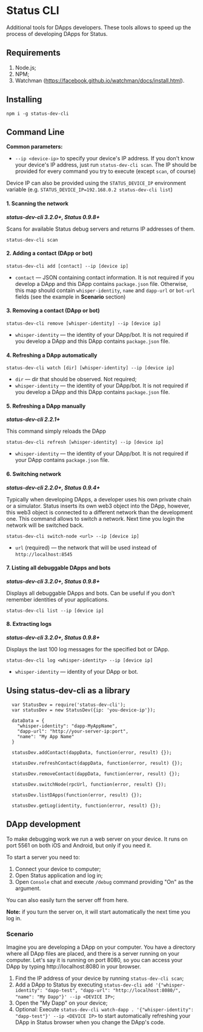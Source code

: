 # Status CLI

Additional tools for DApps developers. These tools allows to speed up the process of developing DApps for Status.

## Requirements

1. Node.js;
2. NPM;
3. Watchman (https://facebook.github.io/watchman/docs/install.html).

## Installing

```
npm i -g status-dev-cli
```

## Command Line

**Common parameters:**

* `--ip <device-ip>` to specify your device's IP address. If you don't know your device's IP address, just run `status-dev-cli scan`. The IP should be provided for every command you try to execute (except `scan`, of course)

Device IP can also be provided using the `STATUS_DEVICE_IP` environment variable (e.g. `STATUS_DEVICE_IP=192.168.0.2 status-dev-cli list`)

#### 1. Scanning the network

***status-dev-cli 3.2.0+, Status 0.9.8+***

Scans for available Status debug servers and returns IP addresses of them.

`status-dev-cli scan`

#### 2. Adding a contact (DApp or bot)

`status-dev-cli add [contact] --ip [device ip]`

* `contact` — JSON containing contact information. It is not required if you develop a DApp and this DApp contains `package.json` file. Otherwise, this map should contain `whisper-identity`, `name` and `dapp-url` or `bot-url` fields (see the example in **Scenario** section)

#### 3. Removing a contact (DApp or bot)

`status-dev-cli remove [whisper-identity] --ip [device ip]`

* `whisper-identity` — the identity of your DApp/bot. It is not required if you develop a DApp and this DApp contains `package.json` file. 

#### 4. Refreshing a DApp automatically

`status-dev-cli watch [dir] [whisper-identity] --ip [device ip]`

* `dir` — dir that should be observed. Not required;
* `whisper-identity` — the identity of your DApp/bot. It is not required if you develop a DApp and this DApp contains `package.json` file. 

#### 5. Refreshing a DApp manually

***status-dev-cli 2.2.1+***

This command simply reloads the DApp

`status-dev-cli refresh [whisper-identity] --ip [device ip]`

* `whisper-identity` — the identity of your DApp/bot. It is not required if your DApp contains `package.json` file.

#### 6. Switching network

***status-dev-cli 2.2.0+, Status 0.9.4+***

Typically when developing DApps, a developer uses his own private chain or a simulator.
Status inserts its own web3 object into the DApp, however, this web3 object is connected to a different network than the development one.
This command allows to switch a network. Next time you login the network will be switched back.

`status-dev-cli switch-node <url> --ip [device ip]`

* `url` (required) — the network that will be used instead of `http://localhost:8545`

#### 7. Listing all debuggable DApps and bots

***status-dev-cli 3.2.0+, Status 0.9.8+***

Displays all debuggable DApps and bots. Can be useful if you don't remember identities of your applications.

`status-dev-cli list --ip [device ip]`

#### 8. Extracting logs

***status-dev-cli 3.2.0+, Status 0.9.8+***

Displays the last 100 log messages for the specified bot or DApp.

`status-dev-cli log <whisper-identity> --ip [device ip]`

* `whisper-identity` — identity of your DApp or bot.

## Using status-dev-cli as a library

```
  var StatusDev = require('status-dev-cli');
  var statusDev = new StatusDev({ip: 'you-device-ip'});

  dataData = {
    "whisper-identity": "dapp-MyAppName",
    "dapp-url": "http://your-server-ip:port",
    "name": "My App Name"
  }

  statusDev.addContact(dappData, function(error, result) {});

  statusDev.refreshContact(dappData, function(error, result) {});

  statusDev.removeContact(dappData, function(error, result) {});

  statusDev.switchNode(rpcUrl, function(error, result) {});
  
  statusDev.listDApps(function(error, result) {});
  
  statusDev.getLog(identity, function(error, result) {});
```

## DApp development

To make debugging work we run a web server on your device. It runs on port 5561 on both iOS and Android, but only if you need it.

To start a server you need to:
1. Connect your device to computer;
2. Open Status application and log in;
3. Open `Console` chat and execute `/debug` command providing "On" as the argument.

You can also easily turn the server off from here.

**Note:** if you turn the server on, it will start automatically the next time you log in.

### Scenario

Imagine you are developing a DApp on your computer. You have a directory where all DApp files are placed, 
and there is a server running on your computer. Let's say it is running on port 8080, so you can access 
your DApp by typing http://localhost:8080 in your browser.

1. Find the IP address of your device by running `status-dev-cli scan`;
2. Add a DApp to Status by executing `status-dev-cli add '{"whisper-identity": "dapp-test", "dapp-url": "http://localhost:8080/", "name": "My Dapp"}' --ip <DEVICE IP>`;
3. Open the "My Dapp" on your device;
4. Optional: Execute `status-dev-cli watch-dapp . '{"whisper-identity": "dapp-test"}' --ip <DEVICE IP>` to start automatically refreshing your DApp in Status browser when you change the DApp's code.
